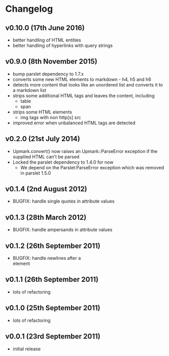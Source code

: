 # Changelog

## v0.10.0 (17th June 2016)
* better handling of HTML entities
* better handling of hyperlinks with query strings

## v0.9.0 (8th November 2015)
* bump parslet dependency to 1.7.x
* converts some new HTML elements to markdown - h4, h5 and h6
* detects more content that looks like an unordered list and converts
  it to a markdown list
* strips some additional HTML tags and leaves the content, including
  * table
  * span
* strips some HTML elements
  * img tags with non http[s] src
* improved error when unbalanced HTML tags are detected

## v0.2.0 (21st July 2014)
* Upmark.convert() now raises an Upmark::ParseError exception if the supplied
  HTML can't be parsed
* Locked the parslet dependency to 1.4.0 for now
  * We depend on the Parslet:ParseError exception which was removed in parslet 1.5.0

## v0.1.4 (2nd August 2012)
* BUGFIX: handle single quotes in attribute values

## v0.1.3 (28th March 2012)
* BUGFIX: handle ampersands in attribute values

## v0.1.2 (26th September 2011)
* BUGFIX: handle newlines after a <br /> element

## v0.1.1 (26th September 2011)
* lots of refactoring

## v0.1.0 (25th September 2011)
* lots of refactoring

## v0.0.1 (23rd September 2011)
* initial release
